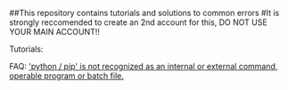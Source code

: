##This repository contains tutorials and solutions to common errors
#It is strongly reccomended to create an 2nd account for this, DO NOT USE YOUR MAIN ACCOUNT!!

Tutorials:


FAQ:
['python / pip' is not recognized as an internal or external command, operable program or batch file.](https://github.com/Langoor2/PokemonGo-Map-FAQ/blob/master/FAQ/Enviroment_Variables_not_correct.md)
